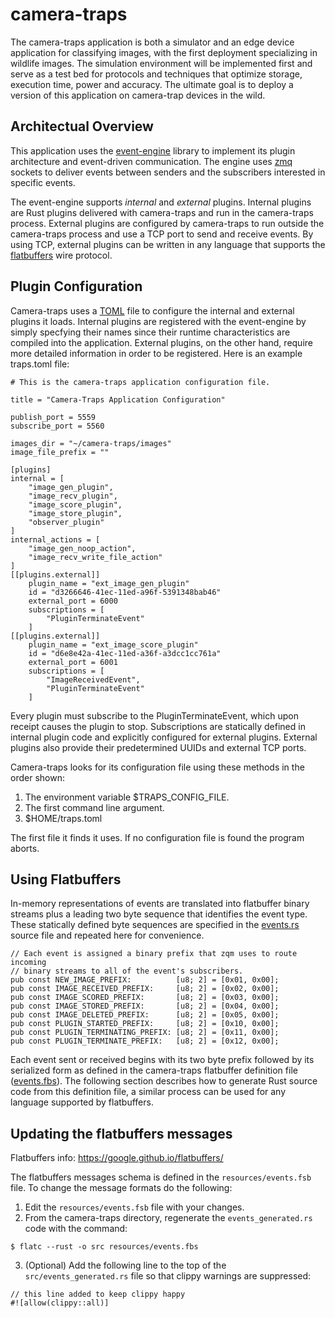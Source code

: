# camera-traps

The camera-traps application is both a simulator and an edge device application for classifying images, with the first deployment specializing in wildlife images.  The simulation environment will be implemented first and serve as a test bed for protocols and techniques that optimize storage, execution time, power and accuracy.  The ultimate goal is to deploy a version of this application on camera-trap devices in the wild. 

## Architectual Overview

This application uses the [event-engine](https://github.com/tapis-project/event-engine) library to implement its plugin architecture and event-driven communication.  The engine uses [zmq](https://zeromq.org/) sockets to deliver events between senders and the subscribers interested in specific events.  

The event-engine supports *internal* and *external* plugins.  Internal plugins are Rust plugins delivered with camera-traps and run in the camera-traps process.  External plugins are configured by camera-traps to run outside the camera-traps process and use a TCP port to send and receive events.  By using TCP, external plugins can be written in any language that supports the [flatbuffers](https://google.github.io/flatbuffers/) wire protocol.

## Plugin Configuration

Camera-traps uses a [TOML](https://toml.io/en/) file to configure the internal and external plugins it loads.  Internal plugins are registered with the event-engine by simply specfying their names since their runtime characteristics are compiled into the application.  External plugins, on the other hand, require more detailed information in order to be registered.  Here is an example traps.toml file:

    # This is the camera-traps application configuration file.

    title = "Camera-Traps Application Configuration"

    publish_port = 5559
    subscribe_port = 5560

    images_dir = "~/camera-traps/images"
    image_file_prefix = ""

    [plugins]
    internal = [
        "image_gen_plugin",
        "image_recv_plugin",
        "image_score_plugin",
        "image_store_plugin",
        "observer_plugin"
    ]
    internal_actions = [
        "image_gen_noop_action",
        "image_recv_write_file_action"
    ]
    [[plugins.external]]
        plugin_name = "ext_image_gen_plugin"
        id = "d3266646-41ec-11ed-a96f-5391348bab46"
        external_port = 6000
        subscriptions = [
            "PluginTerminateEvent"
        ]
    [[plugins.external]]
        plugin_name = "ext_image_score_plugin"
        id = "d6e8e42a-41ec-11ed-a36f-a3dcc1cc761a"
        external_port = 6001
        subscriptions = [
            "ImageReceivedEvent",
            "PluginTerminateEvent"
        ]

Every plugin must subscribe to the PluginTerminateEvent, which upon receipt causes the plugin to stop.  Subscriptions are statically defined in internal plugin code and explicitly configured for external plugins.  External plugins also provide their predetermined UUIDs and external TCP ports.

Camera-traps looks for its configuration file using these methods in the order shown:

1. The environment variable $TRAPS_CONFIG_FILE.
2. The first command line argument.
3. $HOME/traps.toml

The first file it finds it uses.  If no configuration file is found the program aborts.


## Using Flatbuffers

In-memory representations of events are translated into flatbuffer binary streams plus a leading two byte sequence that identifies the event type.  These statically defined byte sequences are specified in the [events.rs](https://github.com/tapis-project/camera-traps/blob/main/src/events.rs) source file and repeated here for convenience.

    // Each event is assigned a binary prefix that zqm uses to route incoming
    // binary streams to all of the event's subscribers.
    pub const NEW_IMAGE_PREFIX:          [u8; 2] = [0x01, 0x00];
    pub const IMAGE_RECEIVED_PREFIX:     [u8; 2] = [0x02, 0x00];
    pub const IMAGE_SCORED_PREFIX:       [u8; 2] = [0x03, 0x00];
    pub const IMAGE_STORED_PREFIX:       [u8; 2] = [0x04, 0x00];
    pub const IMAGE_DELETED_PREFIX:      [u8; 2] = [0x05, 0x00];
    pub const PLUGIN_STARTED_PREFIX:     [u8; 2] = [0x10, 0x00];
    pub const PLUGIN_TERMINATING_PREFIX: [u8; 2] = [0x11, 0x00];
    pub const PLUGIN_TERMINATE_PREFIX:   [u8; 2] = [0x12, 0x00];

Each event sent or received begins with its two byte prefix followed by its serialized form as defined in the camera-traps flatbuffer definition file ([events.fbs](https://github.com/tapis-project/camera-traps/blob/main/resources/events.fbs)).  The following section describes how to generate Rust source code from this definition file, a similar process can be used for any language supported by flatbuffers.   

## Updating the flatbuffers messages

Flatbuffers info: https://google.github.io/flatbuffers/

The flatbuffers messages schema is defined in the `resources/events.fsb` file. To change the message formats do the following:

1. Edit the `resources/events.fsb` file with your changes.
2. From the camera-traps directory, regenerate the `events_generated.rs` code with the command:

```
$ flatc --rust -o src resources/events.fbs
```
3. (Optional) Add the following line to the top of the `src/events_generated.rs` file so that clippy warnings are suppressed:

```
// this line added to keep clippy happy
#![allow(clippy::all)]
```
